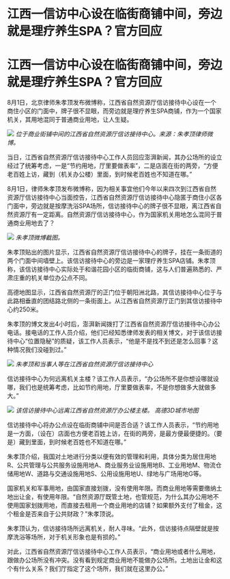 # 江西一信访中心设在临街商铺中间，旁边就是理疗养生SPA？官方回应

# 江西一信访中心设在临街商铺中间，旁边就是理疗养生SPA？官方回应

8月1日，北京律师朱孝顶发布微博称，江西省自然资源厅信访接待中心设在一个商住小区的门面中，牌子很不显眼，而旁边就是理疗养生SPA商铺，作为一个国家机关，其用地混同于普通商业用地，让人生疑。

![](https://inews.gtimg.com/om_bt/O2geHBAYuXxH14JipAXUsQ_vnBb2qUuMqiaDfbYbRSBL8AA/1000)
_位于商业街铺中间的江西省自然资源厅信访接待中心。来源：朱孝顶律师微博。_

当日，江西省自然资源厅信访接待中心工作人员回应澎湃新闻，其办公场所的设立经过了统筹考虑，一是“节约用地，厅里要做表率”，二是店面在街的两旁，“方便老百姓上访，藏到（机关办公楼）里面，到时候老百姓也不知道在哪。”

8月1日，律师朱孝顶发布微博称，因为相关事宜他们今年以来四次到江西省自然资源厅信访接待中心当面控告，江西省自然资源厅信访接待中心隐匿于商住小区各门面中，旁边就是按摩洗浴SPA场所，信访接待中心的牌子很不显眼，离江西省自然资源厅有一定距离。自然资源厅信访接待中心，作为国家机关用地怎么混同于普通商业用地去了？

![](https://inews.gtimg.com/om_bt/OM7pvMYJQiDP6T61GoySr6Zp6h_sjxZ29rreK_SbumbWUAA/1000)
_朱孝顶微博截图。_

朱孝顶贴出的图片显示，江西省自然资源厅信访接待中心的牌子，挂在一条街道的两个门面中间墙壁上。该信访接待中心的旁边是一家理疗养生SPA店铺。朱孝顶称，该信访接待中心实际处于和谐花园小区的临街商铺，这与人们普遍熟悉的、严肃庄重的机关单位办公点不同。

高德地图显示，江西省自然资源厅的正门位于朝阳洲北路，其信访接待中心位于与此路相垂直的团结路北侧的一条街面上。从江西省自然资源厅正门到其信访接待中心约250米。

朱孝顶的博文发出4小时后，澎湃新闻拨打了江西省自然资源厅信访接待中心办公电话。接电话的工作人员介绍，他们已经知悉律师发表的相关博文，对于该信访接待中心“位置隐秘”的质疑，该工作人员表示，“他是不是找不到还是怎么回事？这种情况我们没碰到过。”

![](https://inews.gtimg.com/om_bt/Oyf6cmut1AeNHNHUf0UvPZo6d9b-1eyxycJix9g6aC1KgAA/1000)
_朱孝顶和当事人等在江西省自然资源厅信访接待中心_

信访接待中心为何远离机关主楼？该工作人员表示，“办公场所不是你想设哪就设哪，我们也是统筹考虑，比如节约用地，厅里要做表率，不是你想做多大就做多大。”

![](https://inews.gtimg.com/om_bt/OPf_TaTX17961ZhM6md0MRS3dkv8rXDXWMiRuybnk7YFoAA/1000)
_该信访接待中心远离江西省自然资源厅办公楼主楼。 高德3D城市地图_

信访接待中心将办公点设在临街商铺中间是否合适？该工作人员表示，“节约用地是一方面，（设在）店面也方便老百姓上访，在街的两旁，是最方便最便捷的。（要是）藏到里面，到时候老百姓也不知道在哪。”

朱孝顶介绍，我国对土地进行分类以便有效的管理和利用，具体分类为居住用地R、公共管理与公共服务设施用地A、商业服务业设施用地B、工业用地M、物流仓储用地W、道路与交通设施用地S、公用设施用地U、绿地与广场用地G等。

国家机关和军事用地，由国家直接划拨，没有使用年限。而商业用地等需要缴纳土地出让金，有使用年限。“自然资源厅既管土地，也管规范，为什么其办公用地不使用国家划拨用地，而直接去租用一个商业用地的店铺？如果额外支付了租金，这个租金是否来自于公共财政？”朱孝顶说。

朱孝顶认为，信访接待场所远离机关，耐人寻味。“此外，信访接待点隔壁就是按摩洗浴等场所，对于机关形象也是有损的。”

对此，江西省自然资源厅信访接待中心工作人员表示，“商业用地或者什么用地，跟做办公场所没有冲突。没有看到规定商业用地不能做办公场所。土地出让金和这个有什么关系？我们厅指定了这个场所，我们就在这里办公。”

